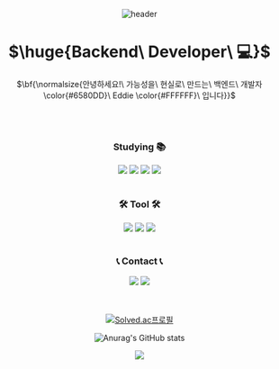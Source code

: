 <div align="center">
  
![header](https://capsule-render.vercel.app/api?type=waving&color=99eac1&text=Welcome%20to%20Eddie's%20GitHub%20👋&animation=twinkling&fontSize=35&fontAlignY=40&fontAlign=50&height=250)

</div>

<div align="center">
  <p><h1>$\huge{Backend\ Developer\ 💻}$</h1></p>
  <p>$\bf{\normalsize{안녕하세요!\ 가능성을\ 현실로\ 만드는\ 백엔드\ 개발자 \color{#6580DD}\ Eddie \color{#FFFFFF}\ 입니다}}$</p>
  <br><br>
  
  ### Studying 📚
  <img src="https://img.shields.io/badge/Java-ED8B00?style=for-the-badge&logo=openjdk&logoColor=white"/>
  <img src="https://img.shields.io/badge/Spring-6DB33F?style=for-the-badge&logo=spring&logoColor=white"/>
  <img src="https://img.shields.io/badge/jQuery-0769AD?style=for-the-badge&logo=jquery&logoColor=white"/>
  <img src="https://img.shields.io/badge/MySQL-00000F?style=for-the-badge&logo=mysql&logoColor=white"/>
  <br><br>

  ### 🛠️ Tool 🛠️
  <img src="https://img.shields.io/badge/Apple-MacBook_M3_Pro_16-999999?style=for-the-badge&logo=apple&logoColor=white"/>
  <img src="https://img.shields.io/badge/IntelliJ_IDEA-000000.svg?style=for-the-badge&logo=intellij-idea&logoColor=white"/>
  <img src="https://img.shields.io/badge/Notion-%23000000.svg?style=for-the-badge&logo=notion&logoColor=white"/>
  <br><br>
  
  ### 📞 Contact 📞
  <a href="[https://instagram.com/2._.hyong](https://www.instagram.com/2._.hyong/)"><img src="https://img.shields.io/badge/Instagram-E4405F?style=for-the-badge&logo=instagram&logoColor=white"/></a>
  <a href="mailto:devleehy@gmail.com"><img src="https://img.shields.io/badge/Gmail-D14836?style=for-the-badge&logo=gmail&logoColor=white&link=mailto:devleehy@gmail.com)]"/></a>
</div>


<div align="center">
  
  <br><br>
  [![Solved.ac프로필](http://mazassumnida.wtf/api/v2/generate_badge?boj=dev_leehy)](https://solved.ac/dev_leehy)
  
  ![Anurag's GitHub stats](https://github-readme-stats.vercel.app/api?username=eddie-backdev&show_icons=true&theme=radical)

  <a href="https://hits.seeyoufarm.com"><img src="https://hits.seeyoufarm.com/api/count/incr/badge.svg?url=https%3A%2F%2Fgithub.com%2Feddie-backdev&count_bg=%23000000&title_bg=%23555555&icon=github.svg&icon_color=%23E7E7E7&title=hits&edge_flat=false"/></a>
</div>





